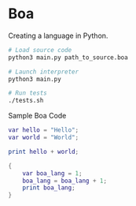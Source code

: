 # Boa

Creating a language in Python.

```bash
# Load source code
python3 main.py path_to_source.boa

# Launch interpreter
python3 main.py

# Run tests
./tests.sh
```

Sample Boa Code

```lua
var hello = "Hello";
var world = "World";

print hello + world;

{
    var boa_lang = 1;
    boa_lang = boa_lang + 1;
    print boa_lang;
}
```

